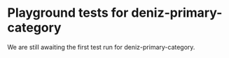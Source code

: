 # Playground tests for deniz-primary-category
We are still awaiting the first test run for deniz-primary-category.
